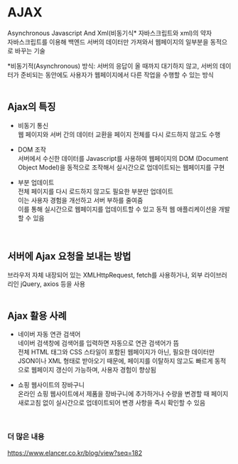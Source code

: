 # AJAX
Asynchronous Javascript And Xml(비동기식* 자바스크립트와 xml)의 약자  
자바스크립트를 이용해 백엔드 서버의 데이터만 가져와서 웹페이지의 일부분을 동적으로 바꾸는 기술  

*비동기적(Asynchronous) 방식: 서버의 응답이 올 때까지 대기하지 않고, 서버의 데이터가 준비되는 동안에도 사용자가 웹페이지에서 다른 작업을 수행할 수 있는 방식  
<br>

## Ajax의 특징
- 비동기 통신  
  웹 페이지와 서버 간의 데이터 교환을 페이지 전체를 다시 로드하지 않고도 수행

- DOM 조작  
  서버에서 수신한 데이터를 Javascript를 사용하여 웹페이지의 DOM (Document Object Model)을 동적으로 조작해서 실시간으로 업데이트되는 웹페이지를 구현

- 부분 업데이트  
  전체 페이지를 다시 로드하지 않고도 필요한 부분만 업데이트  
  이는 사용자 경험을 개선하고 서버 부하를 줄여줌  
  이를 통해 실시간으로 웹페이지를 업데이트할 수 있고 동적 웹 애플리케이션을 개발할 수 있음  
<br>

## 서버에 Ajax 요청을 보내는 방법
브라우저 자체 내장되어 있는 XMLHttpRequest, fetch를 사용하거나, 외부 라이브러리인 jQuery, axios 등을 사용  
<br>

## Ajax 활용 사례
- 네이버 자동 연관 검색어  
  네이버 검색창에 검색어를 입력하면 자동으로 연관 검색어가 뜸  
  전체 HTML 태그와 CSS 스타일이 포함된 웹페이지가 아닌, 필요한 데이터만 JSON이나 XML 형태로 받아오기 때문에, 페이지를 이탈하지 않고도 빠르게 동적으로 웹페이지 갱신이 가능하며, 사용자 경험이 향상됨  

- 쇼핑 웹사이트의 장바구니  
  온라인 쇼핑 웹사이트에서 제품을 장바구니에 추가하거나 수량을 변경할 때 페이지 새로고침 없이 실시간으로 업데이트되어 변경 사항을 즉시 확인할 수 있음  
<br>

### 더 많은 내용
https://www.elancer.co.kr/blog/view?seq=182
